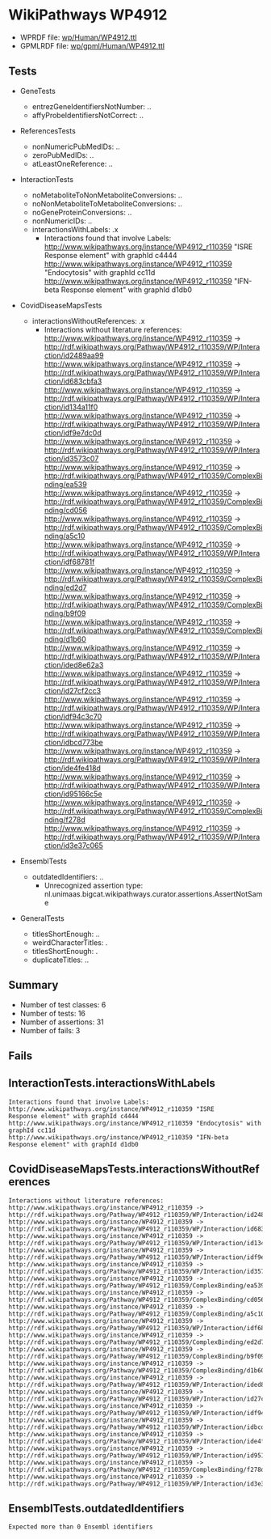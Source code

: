 # WikiPathways WP4912

* WPRDF file: [wp/Human/WP4912.ttl](../wp/Human/WP4912.ttl)
* GPMLRDF file: [wp/gpml/Human/WP4912.ttl](../wp/gpml/Human/WP4912.ttl)

## Tests

* GeneTests
    * entrezGeneIdentifiersNotNumber: ..
    * affyProbeIdentifiersNotCorrect: ..

* ReferencesTests
    * nonNumericPubMedIDs: ..
    * zeroPubMedIDs: ..
    * atLeastOneReference: ..

* InteractionTests
    * noMetaboliteToNonMetaboliteConversions: ..
    * noNonMetaboliteToMetaboliteConversions: ..
    * noGeneProteinConversions: ..
    * nonNumericIDs: ..
    * interactionsWithLabels: .x
        * Interactions found that involve Labels:
http://www.wikipathways.org/instance/WP4912_r110359 "ISRE 
Response element" with graphId c4444
http://www.wikipathways.org/instance/WP4912_r110359 "Endocytosis" with graphId cc11d
http://www.wikipathways.org/instance/WP4912_r110359 "IFN-beta
Response element" with graphId d1db0


* CovidDiseaseMapsTests
    * interactionsWithoutReferences: .x
        * Interactions without literature references:
http://www.wikipathways.org/instance/WP4912_r110359 -> http://rdf.wikipathways.org/Pathway/WP4912_r110359/WP/Interaction/id2489aa99
http://www.wikipathways.org/instance/WP4912_r110359 -> http://rdf.wikipathways.org/Pathway/WP4912_r110359/WP/Interaction/id683cbfa3
http://www.wikipathways.org/instance/WP4912_r110359 -> http://rdf.wikipathways.org/Pathway/WP4912_r110359/WP/Interaction/id134a11f0
http://www.wikipathways.org/instance/WP4912_r110359 -> http://rdf.wikipathways.org/Pathway/WP4912_r110359/WP/Interaction/idf9e7dc0d
http://www.wikipathways.org/instance/WP4912_r110359 -> http://rdf.wikipathways.org/Pathway/WP4912_r110359/WP/Interaction/id3573c07
http://www.wikipathways.org/instance/WP4912_r110359 -> http://rdf.wikipathways.org/Pathway/WP4912_r110359/ComplexBinding/ea539
http://www.wikipathways.org/instance/WP4912_r110359 -> http://rdf.wikipathways.org/Pathway/WP4912_r110359/ComplexBinding/cd056
http://www.wikipathways.org/instance/WP4912_r110359 -> http://rdf.wikipathways.org/Pathway/WP4912_r110359/ComplexBinding/a5c10
http://www.wikipathways.org/instance/WP4912_r110359 -> http://rdf.wikipathways.org/Pathway/WP4912_r110359/WP/Interaction/idf68781f
http://www.wikipathways.org/instance/WP4912_r110359 -> http://rdf.wikipathways.org/Pathway/WP4912_r110359/ComplexBinding/ed2d7
http://www.wikipathways.org/instance/WP4912_r110359 -> http://rdf.wikipathways.org/Pathway/WP4912_r110359/ComplexBinding/b9f09
http://www.wikipathways.org/instance/WP4912_r110359 -> http://rdf.wikipathways.org/Pathway/WP4912_r110359/ComplexBinding/d1b60
http://www.wikipathways.org/instance/WP4912_r110359 -> http://rdf.wikipathways.org/Pathway/WP4912_r110359/WP/Interaction/ided8e62a3
http://www.wikipathways.org/instance/WP4912_r110359 -> http://rdf.wikipathways.org/Pathway/WP4912_r110359/WP/Interaction/id27cf2cc3
http://www.wikipathways.org/instance/WP4912_r110359 -> http://rdf.wikipathways.org/Pathway/WP4912_r110359/WP/Interaction/idf94c3c70
http://www.wikipathways.org/instance/WP4912_r110359 -> http://rdf.wikipathways.org/Pathway/WP4912_r110359/WP/Interaction/idbcd773be
http://www.wikipathways.org/instance/WP4912_r110359 -> http://rdf.wikipathways.org/Pathway/WP4912_r110359/WP/Interaction/ide4fe418d
http://www.wikipathways.org/instance/WP4912_r110359 -> http://rdf.wikipathways.org/Pathway/WP4912_r110359/WP/Interaction/id95166c5e
http://www.wikipathways.org/instance/WP4912_r110359 -> http://rdf.wikipathways.org/Pathway/WP4912_r110359/ComplexBinding/f278d
http://www.wikipathways.org/instance/WP4912_r110359 -> http://rdf.wikipathways.org/Pathway/WP4912_r110359/WP/Interaction/id3e37c065


* EnsemblTests
    * outdatedIdentifiers: ..
        * Unrecognized assertion type: nl.unimaas.bigcat.wikipathways.curator.assertions.AssertNotSame

* GeneralTests
    * titlesShortEnough: ..
    * weirdCharacterTitles: .
    * titlesShortEnough: .
    * duplicateTitles: ..

## Summary

* Number of test classes: 6
* Number of tests: 16
* Number of assertions: 31
* Number of fails: 3

## Fails

## InteractionTests.interactionsWithLabels

```
Interactions found that involve Labels:
http://www.wikipathways.org/instance/WP4912_r110359 "ISRE 
Response element" with graphId c4444
http://www.wikipathways.org/instance/WP4912_r110359 "Endocytosis" with graphId cc11d
http://www.wikipathways.org/instance/WP4912_r110359 "IFN-beta
Response element" with graphId d1db0

```
## CovidDiseaseMapsTests.interactionsWithoutReferences

```
Interactions without literature references:
http://www.wikipathways.org/instance/WP4912_r110359 -> http://rdf.wikipathways.org/Pathway/WP4912_r110359/WP/Interaction/id2489aa99
http://www.wikipathways.org/instance/WP4912_r110359 -> http://rdf.wikipathways.org/Pathway/WP4912_r110359/WP/Interaction/id683cbfa3
http://www.wikipathways.org/instance/WP4912_r110359 -> http://rdf.wikipathways.org/Pathway/WP4912_r110359/WP/Interaction/id134a11f0
http://www.wikipathways.org/instance/WP4912_r110359 -> http://rdf.wikipathways.org/Pathway/WP4912_r110359/WP/Interaction/idf9e7dc0d
http://www.wikipathways.org/instance/WP4912_r110359 -> http://rdf.wikipathways.org/Pathway/WP4912_r110359/WP/Interaction/id3573c07
http://www.wikipathways.org/instance/WP4912_r110359 -> http://rdf.wikipathways.org/Pathway/WP4912_r110359/ComplexBinding/ea539
http://www.wikipathways.org/instance/WP4912_r110359 -> http://rdf.wikipathways.org/Pathway/WP4912_r110359/ComplexBinding/cd056
http://www.wikipathways.org/instance/WP4912_r110359 -> http://rdf.wikipathways.org/Pathway/WP4912_r110359/ComplexBinding/a5c10
http://www.wikipathways.org/instance/WP4912_r110359 -> http://rdf.wikipathways.org/Pathway/WP4912_r110359/WP/Interaction/idf68781f
http://www.wikipathways.org/instance/WP4912_r110359 -> http://rdf.wikipathways.org/Pathway/WP4912_r110359/ComplexBinding/ed2d7
http://www.wikipathways.org/instance/WP4912_r110359 -> http://rdf.wikipathways.org/Pathway/WP4912_r110359/ComplexBinding/b9f09
http://www.wikipathways.org/instance/WP4912_r110359 -> http://rdf.wikipathways.org/Pathway/WP4912_r110359/ComplexBinding/d1b60
http://www.wikipathways.org/instance/WP4912_r110359 -> http://rdf.wikipathways.org/Pathway/WP4912_r110359/WP/Interaction/ided8e62a3
http://www.wikipathways.org/instance/WP4912_r110359 -> http://rdf.wikipathways.org/Pathway/WP4912_r110359/WP/Interaction/id27cf2cc3
http://www.wikipathways.org/instance/WP4912_r110359 -> http://rdf.wikipathways.org/Pathway/WP4912_r110359/WP/Interaction/idf94c3c70
http://www.wikipathways.org/instance/WP4912_r110359 -> http://rdf.wikipathways.org/Pathway/WP4912_r110359/WP/Interaction/idbcd773be
http://www.wikipathways.org/instance/WP4912_r110359 -> http://rdf.wikipathways.org/Pathway/WP4912_r110359/WP/Interaction/ide4fe418d
http://www.wikipathways.org/instance/WP4912_r110359 -> http://rdf.wikipathways.org/Pathway/WP4912_r110359/WP/Interaction/id95166c5e
http://www.wikipathways.org/instance/WP4912_r110359 -> http://rdf.wikipathways.org/Pathway/WP4912_r110359/ComplexBinding/f278d
http://www.wikipathways.org/instance/WP4912_r110359 -> http://rdf.wikipathways.org/Pathway/WP4912_r110359/WP/Interaction/id3e37c065

```
## EnsemblTests.outdatedIdentifiers

```
Expected more than 0 Ensembl identifiers
```
